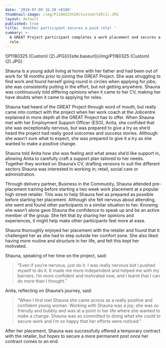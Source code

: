 ```yaml
---
date: '2019-07-09 16:38 +0100'
thumbnail-image: /img/P1180325%20(Custom)%20(1).JPG
layout: default
published: true
title: 'Another participant secures a paid role! '
summary: >-
  A GREAT Project participant completes a work placement and secures a paid
  role.
---
```

![P1180325 (Custom) (2).JPG]({{site.baseurl}}/img/P1180325 (Custom) (2).JPG)

Shauna is a young adult living at home with her father and had been out of work for 18 months prior to joining the GREAT Project. She was struggling to find work and found herself going round in circles when applying for jobs; she was consistently putting in the effort, but not getting anywhere. Shauna was continuously told differing opinions when it came to her CV, making her have doubts when it came to applying for roles. 

Shauna had heard of the GREAT Project through word of mouth, but really came into contact with the project when her work coach at the Jobcentre explained in more depth all the GREAT Project has to offer. When Shauna met with her Employment Support Officer (ESO), Anita, she confided that she was exceptionally nervous, but was prepared to give a try as she’d heard the project had really good outcomes and success stories. Although she wasn’t sure what to expect, she was prepared to give it a try as she wanted to make a positive change. 

Shauna told Anita how she was feeling and what areas she’d like support in, allowing Anita to carefully craft a support plan tailored to her needs. Together they worked on Shauna’s CV, drafting versions to suit the different sectors Shauna was interested in working in; retail, social care or administration. 

Through delivery partner, Business in the Community, Shauna attended pre-placement training before starting a two week work placement at a popular high street retailer. This was to help Shauna feel as prepared as possible before starting her placement. Although she felt nervous about attending, she went and found other participants in a similar situation to her. Knowing she wasn’t alone gave Shauna the confidence to speak up and be an active member of the group. She felt that by sharing her opinions and experiences, it might help make other participants feel more at ease. 

Shauna thoroughly enjoyed her placement with the retailer and found that it challenged her as she had to step outside her comfort zone. She also liked having more routine and structure in her life, and felt this kept her motivated. 

Shauna, speaking of her time on the project, said: 

> “Even if you’re nervous, just do it. I was really nervous but I pushed myself to do it. It made me more independent and helped me with my barriers. I’m more confident and motivated now, and I learnt that I can do more than I thought.”

Anita, reflecting on Shauna’s journey, said:

> “When I first met Shauna she came across as a really positive and confident young woman. Working with Shauna was a joy; she was so friendly and bubbly and was at a point in her life where she wanted to make a change. Shauna was so committed to doing what she could to secure work and I’m so happy that her efforts were noticed.”

After her placement, Shauna was successfully offered a temporary contract with the retailer, but hopes to secure a more permanent post once her contract comes to an end. 
